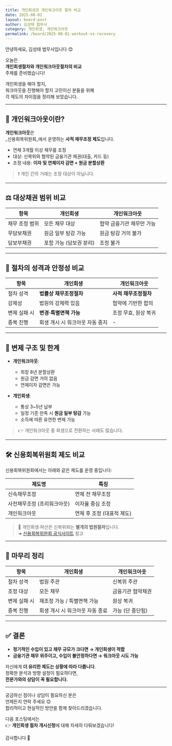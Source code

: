 ```yaml
---
title: 개인회생과 개인워크아웃 절차 비교
date: 2025-08-01
layout: board-post
author: 김성태 법무사
category: 개인회생, 개인워크아웃
permalink: /board/2025-08-01-workout-vs-recovery
---
```


안녕하세요, 김성태 법무사입니다 😊

오늘은  
**개인회생절차와 개인워크아웃절차의 비교**  
주제를 준비했습니다!

개인회생을 해야 할지,  
워크아웃을 진행해야 할지 고민이신 분들을 위해  
각 제도의 차이점을 정리해 보았습니다.

---

## 📌 개인워크아웃이란?

**개인워크아웃**은  
_신용회복위원회_에서 운영하는 **사적 채무조정 제도**입니다.

- 연체 3개월 이상 채무를 조정
- 대상: 신복위와 협약된 금융기관 채권(대출, 카드 등)
- 조정 내용: **이자 및 연체이자 감면 + 원금 분할상환**

> ❗ 개인 간의 거래는 조정 대상이 아닙니다.

---

## ⚖️ 대상채권 범위 비교

| 항목 | 개인회생 | 개인워크아웃 |
|------|-----------|----------------|
| 채무 조정 범위 | 모든 채무 대상 | 협약 금융기관 채무만 가능 |
| 무담보채권 | 원금 일부 탕감 가능 | 원금 탕감 거의 불가 |
| 담보부채권 | 포함 가능 (담보권 분리) | 조정 불가 |

---

## 🧭 절차의 성격과 안정성 비교

| 항목 | 개인회생 | 개인워크아웃 |
|------|-----------|----------------|
| 절차 성격 | **법률상 채무조정절차** | **사적 채무조정절차** |
| 강제성 | 법원의 강제력 있음 | 협약에 기반한 합의 |
| 변제 실패 시 | **변경·특별면책 가능** | 조정 무효, 원상 복귀 |
| 중복 진행 | 회생 개시 시 워크아웃 자동 중지 | - |

---

## 🧱 변제 구조 및 한계

- **개인워크아웃**:  
  - 최장 8년 분할상환  
  - 원금 감면 거의 없음  
  - 연체이자 감면은 가능

- **개인회생**:  
  - 통상 3~5년 납부  
  - 일정 기준 만족 시 **원금 일부 탕감** 가능  
  - 소득에 따른 유연한 변제 가능

> 👉 개인워크아웃 중 회생으로 전환하는 사례도 많습니다.

---

## 🛠️ 신용회복위원회 제도 비교

신용회복위원회에서는 아래와 같은 제도를 운영 중입니다:

| 제도명 | 특징 |
|--------|------|
| 신속채무조정 | 연체 전 채무조정 |
| 사전채무조정 (프리워크아웃) | 이자율 중심 조정 |
| 개인워크아웃 | 연체 후 조정 (대표적 제도) |

> 📌 개인회생·파산은 신복위와는 **별개의 법원절차**입니다.  
> ➜ [신용회복위원회 공식사이트](https://www.ccrs.or.kr) 참고

---

## 📍 마무리 정리

| 항목 | 개인회생 | 개인워크아웃 |
|------|-----------|----------------|
| 절차 성격 | 법원 주관 | 신복위 주관 |
| 조정 대상 | 모든 채무 | 금융기관 협약채권 |
| 변제 실패 시 | 재조정 가능 / 특별면책 가능 | 원상 복귀 |
| 중복 진행 | 회생 개시 시 워크아웃 자동 종료 | 가능 (단 중단됨) |

---

## ✅ 결론

- **정기적인 수입이 있고 채무 규모가 크다면 → 개인회생이 적합**
- **금융기관 채무 위주이고, 수입이 불안정하다면 → 워크아웃 시도 가능**

자신에게 **더 유리한 제도는 상황에 따라 다릅니다**.  
정확한 분석과 방향 설정이 필요하다면,  
**전문가와의 상담이 꼭 필요합니다.**

---

궁금하신 점이나 상담이 필요하신 분은  
언제든지 연락 주세요 😊  
합리적이고 현실적인 방안을 함께 찾아드리겠습니다.

다음 포스팅에서는  
👉 **개인회생 절차 개시신청**에 대해 자세히 다뤄보겠습니다!

감사합니다 🙏
